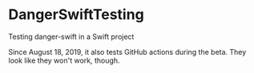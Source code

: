 # DangerSwiftTesting

Testing danger-swift in a Swift project

Since August 18, 2019, it also tests GitHub actions during the beta. They look like they won't work, though.
